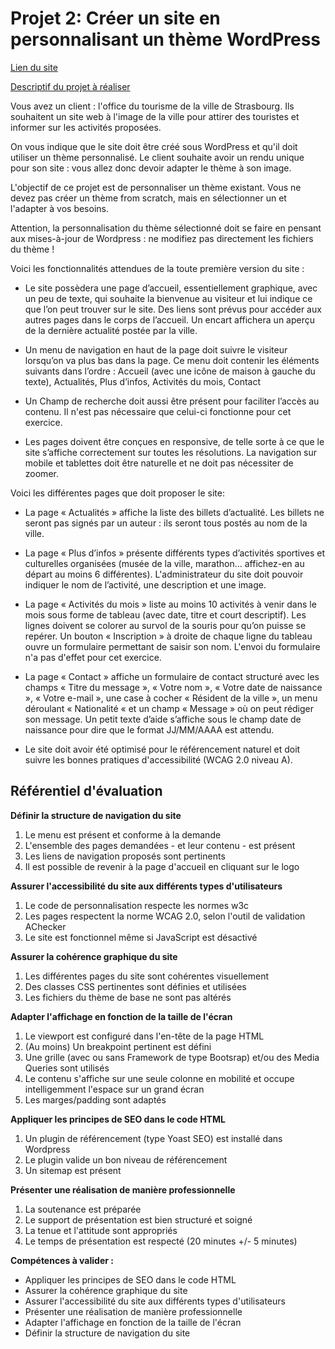 # Projet 2: Créer un site en personnalisant un thème WordPress

[Lien du site](http://wordpress.cecile-thienard.fr/) 

[Descriptif du projet à réaliser](https://openclassrooms.com/fr/projects/creez-un-site-en-personnalisant-un-theme-wordpress) 

Vous avez un client : l'office du tourisme de la ville de Strasbourg. Ils souhaitent un site web à l'image de la ville pour attirer des touristes et informer sur les activités proposées.

On vous indique que le site doit être créé sous WordPress et qu'il doit utiliser un thème personnalisé. Le client souhaite avoir un rendu unique pour son site : vous allez donc devoir adapter le thème à son image.

L'objectif de ce projet est de personnaliser un thème existant. Vous ne devez pas créer un thème from scratch, mais en sélectionner un et l'adapter à vos besoins. 

Attention, la personnalisation du thème sélectionné doit se faire en pensant aux mises-à-jour de Wordpress : ne modifiez pas directement les fichiers du thème !

Voici les fonctionnalités attendues de la toute première version du site :

* Le site possèdera une page d’accueil, essentiellement graphique, avec un peu de texte, qui souhaite la bienvenue au visiteur et lui indique ce que l’on peut trouver sur le site. Des liens sont prévus pour accéder aux autres pages dans le corps de l’accueil. Un encart affichera un aperçu de la dernière actualité postée par la ville.

* Un menu de navigation en haut de la page doit suivre le visiteur lorsqu’on va plus bas dans la page. Ce menu doit contenir les éléments suivants dans l’ordre : Accueil (avec une icône de maison à gauche du texte),  Actualités, Plus d’infos, Activités du mois, Contact

* Un Champ de recherche doit aussi être présent pour faciliter l’accès au contenu. Il n'est pas nécessaire que celui-ci fonctionne pour cet exercice.

* Les pages doivent être conçues en responsive, de telle sorte à ce que le site s’affiche correctement sur toutes les résolutions. La navigation sur mobile et tablettes doit être naturelle et ne doit pas nécessiter de zoomer.


Voici les différentes pages que doit proposer le site:

* La page « Actualités » affiche la liste des billets d’actualité. Les billets ne seront pas signés par un auteur : ils seront tous postés au nom de la ville.

* La page « Plus d’infos »  présente différents types d’activités sportives et culturelles organisées (musée de la ville, marathon… affichez-en au départ au moins 6 différentes). L'administrateur du site doit pouvoir indiquer le nom de l’activité, une description et une image.

* La page « Activités du mois » liste au moins 10 activités à venir dans le mois sous forme de tableau (avec date, titre et court descriptif). Les lignes doivent se colorer au survol de la souris pour qu’on puisse se repérer. Un bouton « Inscription » à droite de chaque ligne du tableau ouvre un formulaire permettant de saisir son nom.  L'envoi du formulaire n'a pas d'effet pour cet exercice.

* La page « Contact » affiche un formulaire de contact structuré avec les champs « Titre du message », « Votre nom », « Votre date de naissance », « Votre e-mail », une case à cocher « Résident de la ville », un menu déroulant « Nationalité « et un champ « Message » où on peut rédiger son message. Un petit texte d’aide s’affiche sous le champ date de naissance pour dire que le format JJ/MM/AAAA est attendu.

* Le site doit avoir été optimisé pour le référencement naturel et doit suivre les bonnes pratiques d'accessibilité (WCAG 2.0 niveau A).

Référentiel d'évaluation
----------

**Définir la structure de navigation du site**
1. Le menu est présent et conforme à la demande
2. L'ensemble des pages demandées - et leur contenu - est présent
3. Les liens de navigation proposés sont pertinents
4. Il est possible de revenir à la page d'accueil en cliquant sur le logo

**Assurer l'accessibilité du site aux différents types d'utilisateurs**
1. Le code de personnalisation respecte les normes w3c
2. Les pages respectent la norme WCAG 2.0, selon l'outil de validation AChecker   
3. Le site est fonctionnel même si JavaScript est désactivé

**Assurer la cohérence graphique du site**
1. Les différentes pages du site sont cohérentes visuellement
2. Des classes CSS pertinentes sont définies et utilisées
3. Les fichiers du thème de base ne sont pas altérés

**Adapter l'affichage en fonction de la taille de l'écran**
1. Le viewport est configuré dans l'en-tête de la page HTML
2. (Au moins) Un breakpoint pertinent est défini
3. Une grille (avec ou sans Framework de type Bootsrap) et/ou des Media Queries sont utilisés 
4. Le contenu s'affiche sur une seule colonne en mobilité et occupe intelligemment l'espace sur un grand écran
5. Les marges/padding sont adaptés

**Appliquer les principes de SEO dans le code HTML**
1. Un plugin de référencement (type Yoast SEO) est installé dans Wordpress
2. Le plugin valide un bon niveau de référencement
3. Un sitemap est présent

**Présenter une réalisation de manière professionnelle**
1. La soutenance est préparée
2. Le support de présentation est bien structuré et soigné
3. La tenue et l'attitude sont appropriés
4. Le temps de présentation est respecté (20 minutes +/- 5 minutes)

**Compétences à valider :**
* Appliquer les principes de SEO dans le code HTML
* Assurer la cohérence graphique du site
* Assurer l'accessibilité du site aux différents types d'utilisateurs
* Présenter une réalisation de manière professionnelle
* Adapter l'affichage en fonction de la taille de l'écran
* Définir la structure de navigation du site
